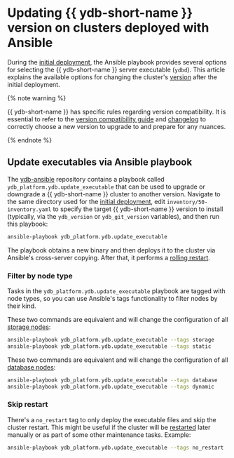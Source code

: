# Updating {{ ydb-short-name }} version on clusters deployed with Ansible

During the [initial deployment](initial-deployment.md), the Ansible playbook provides several options for selecting the {{ ydb-short-name }} server executable (`ydbd`). This article explains the available options for changing the cluster's [version](../../downloads/index.md) after the initial deployment.

{% note warning %}

{{ ydb-short-name }} has specific rules regarding version compatibility. It is essential to refer to the [version compatibility guide](../manual/upgrade.md#version-compatability) and [changelog](../../changelog-server.md) to correctly choose a new version to upgrade to and prepare for any nuances.

{% endnote %}

## Update executables via Ansible playbook

The [ydb-ansible](https://github.com/ydb-platform/ydb-ansible) repository contains a playbook called `ydb_platform.ydb.update_executable` that can be used to upgrade or downgrade a {{ ydb-short-name }} cluster to another version. Navigate to the same directory used for the [initial deployment](initial-deployment.md), edit `inventory/50-inventory.yaml` to specify the target {{ ydb-short-name }} version to install (typically, via the `ydb_version` or `ydb_git_version` variables), and then run this playbook:

```bash
ansible-playbook ydb_platform.ydb.update_executable
```

The playbook obtains a new binary and then deploys it to the cluster via Ansible's cross-server copying. After that, it performs a [rolling restart](restart.md).

### Filter by node type

Tasks in the `ydb_platform.ydb.update_executable` playbook are tagged with node types, so you can use Ansible's tags functionality to filter nodes by their kind.

These two commands are equivalent and will change the configuration of all [storage nodes](../../concepts/glossary.md#storage-node):

```bash
ansible-playbook ydb_platform.ydb.update_executable --tags storage
ansible-playbook ydb_platform.ydb.update_executable --tags static
```

These two commands are equivalent and will change the configuration of all [database nodes](../../concepts/glossary.md#database-node):

```bash
ansible-playbook ydb_platform.ydb.update_executable --tags database
ansible-playbook ydb_platform.ydb.update_executable --tags dynamic
```

### Skip restart

There's a `no_restart` tag to only deploy the executable files and skip the cluster restart. This might be useful if the cluster will be [restarted](restart.md) later manually or as part of some other maintenance tasks. Example:

```bash
ansible-playbook ydb_platform.ydb.update_executable --tags no_restart
```